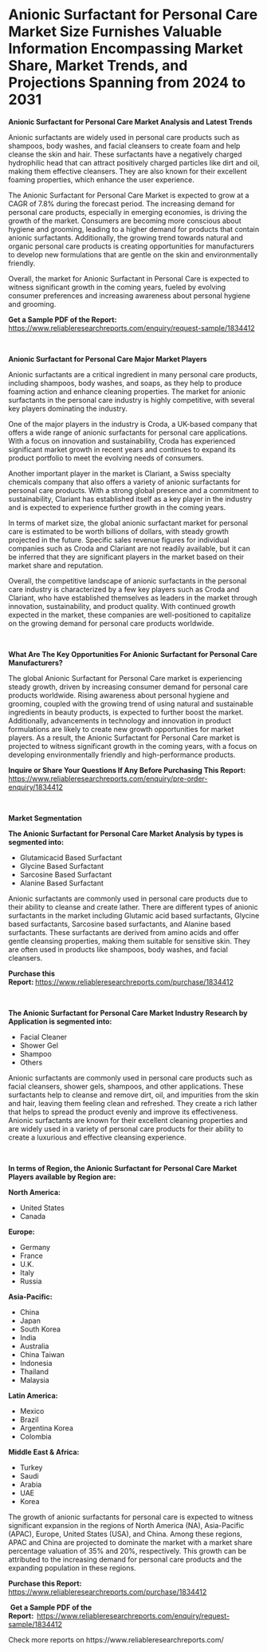<p><h1>Anionic Surfactant for Personal Care Market Size Furnishes Valuable Information Encompassing Market Share, Market Trends, and Projections Spanning from 2024 to 2031</h1></p><p><strong>Anionic Surfactant for Personal Care Market Analysis and Latest Trends</strong></p>
<p><p>Anionic surfactants are widely used in personal care products such as shampoos, body washes, and facial cleansers to create foam and help cleanse the skin and hair. These surfactants have a negatively charged hydrophilic head that can attract positively charged particles like dirt and oil, making them effective cleansers. They are also known for their excellent foaming properties, which enhance the user experience.</p><p>The Anionic Surfactant for Personal Care Market is expected to grow at a CAGR of 7.8% during the forecast period. The increasing demand for personal care products, especially in emerging economies, is driving the growth of the market. Consumers are becoming more conscious about hygiene and grooming, leading to a higher demand for products that contain anionic surfactants. Additionally, the growing trend towards natural and organic personal care products is creating opportunities for manufacturers to develop new formulations that are gentle on the skin and environmentally friendly.</p><p>Overall, the market for Anionic Surfactant in Personal Care is expected to witness significant growth in the coming years, fueled by evolving consumer preferences and increasing awareness about personal hygiene and grooming.</p></p>
<p><strong>Get a Sample PDF of the Report:&nbsp;</strong> <a href="https://www.reliableresearchreports.com/enquiry/request-sample/1834412">https://www.reliableresearchreports.com/enquiry/request-sample/1834412</a></p>
<p>&nbsp;</p>
<p><strong>Anionic Surfactant for Personal Care Major Market Players</strong></p>
<p><p>Anionic surfactants are a critical ingredient in many personal care products, including shampoos, body washes, and soaps, as they help to produce foaming action and enhance cleaning properties. The market for anionic surfactants in the personal care industry is highly competitive, with several key players dominating the industry.</p><p>One of the major players in the industry is Croda, a UK-based company that offers a wide range of anionic surfactants for personal care applications. With a focus on innovation and sustainability, Croda has experienced significant market growth in recent years and continues to expand its product portfolio to meet the evolving needs of consumers.</p><p>Another important player in the market is Clariant, a Swiss specialty chemicals company that also offers a variety of anionic surfactants for personal care products. With a strong global presence and a commitment to sustainability, Clariant has established itself as a key player in the industry and is expected to experience further growth in the coming years.</p><p>In terms of market size, the global anionic surfactant market for personal care is estimated to be worth billions of dollars, with steady growth projected in the future. Specific sales revenue figures for individual companies such as Croda and Clariant are not readily available, but it can be inferred that they are significant players in the market based on their market share and reputation.</p><p>Overall, the competitive landscape of anionic surfactants in the personal care industry is characterized by a few key players such as Croda and Clariant, who have established themselves as leaders in the market through innovation, sustainability, and product quality. With continued growth expected in the market, these companies are well-positioned to capitalize on the growing demand for personal care products worldwide.</p></p>
<p>&nbsp;</p>
<p><strong>What Are The Key Opportunities For Anionic Surfactant for Personal Care Manufacturers?</strong></p>
<p><p>The global Anionic Surfactant for Personal Care market is experiencing steady growth, driven by increasing consumer demand for personal care products worldwide. Rising awareness about personal hygiene and grooming, coupled with the growing trend of using natural and sustainable ingredients in beauty products, is expected to further boost the market. Additionally, advancements in technology and innovation in product formulations are likely to create new growth opportunities for market players. As a result, the Anionic Surfactant for Personal Care market is projected to witness significant growth in the coming years, with a focus on developing environmentally friendly and high-performance products.</p></p>
<p><strong>Inquire or Share Your Questions If Any Before Purchasing This Report:</strong> <a href="https://www.reliableresearchreports.com/enquiry/pre-order-enquiry/1834412">https://www.reliableresearchreports.com/enquiry/pre-order-enquiry/1834412</a></p>
<p>&nbsp;</p>
<p><strong>Market Segmentation</strong></p>
<p><strong>The Anionic Surfactant for Personal Care Market Analysis by types is segmented into:</strong></p>
<p><ul><li>Glutamicacid Based Surfactant</li><li>Glycine Based Surfactant</li><li>Sarcosine Based Surfactant</li><li>Alanine Based Surfactant</li></ul></p>
<p><p>Anionic surfactants are commonly used in personal care products due to their ability to cleanse and create lather. There are different types of anionic surfactants in the market including Glutamic acid based surfactants, Glycine based surfactants, Sarcosine based surfactants, and Alanine based surfactants. These surfactants are derived from amino acids and offer gentle cleansing properties, making them suitable for sensitive skin. They are often used in products like shampoos, body washes, and facial cleansers.</p></p>
<p><strong>Purchase this Report:&nbsp;</strong><a href="https://www.reliableresearchreports.com/purchase/1834412">https://www.reliableresearchreports.com/purchase/1834412</a></p>
<p>&nbsp;</p>
<p><strong>The Anionic Surfactant for Personal Care Market Industry Research by Application is segmented into:</strong></p>
<p><ul><li>Facial Cleaner</li><li>Shower Gel</li><li>Shampoo</li><li>Others</li></ul></p>
<p><p>Anionic surfactants are commonly used in personal care products such as facial cleansers, shower gels, shampoos, and other applications. These surfactants help to cleanse and remove dirt, oil, and impurities from the skin and hair, leaving them feeling clean and refreshed. They create a rich lather that helps to spread the product evenly and improve its effectiveness. Anionic surfactants are known for their excellent cleaning properties and are widely used in a variety of personal care products for their ability to create a luxurious and effective cleansing experience.</p></p>
<p>&nbsp;</p>
<p><strong>In terms of Region, the Anionic Surfactant for Personal Care Market Players available by Region are:</strong></p>
<p>
    <p> <strong> North America: </strong>
        <ul>
            <li>United States</li>
            <li>Canada</li>
        </ul>
        </p> 
    <p> <strong> Europe: </strong>
        <ul>
            <li>Germany</li>
            <li>France</li>
            <li>U.K.</li>
            <li>Italy</li>
            <li>Russia</li>
        </ul>
        </p> 
    <p> <strong> Asia-Pacific: </strong>
        <ul>
            <li>China</li>
            <li>Japan</li>
            <li>South Korea</li>
            <li>India</li>
            <li>Australia</li>
            <li>China Taiwan</li>
            <li>Indonesia</li>
            <li>Thailand</li>
            <li>Malaysia</li>
        </ul>
        </p> 
    <p> <strong> Latin America: </strong>
        <ul>
            <li>Mexico</li>
            <li>Brazil</li>
            <li>Argentina Korea</li>
            <li>Colombia</li>
        </ul>
        </p> 
    <p> <strong> Middle East & Africa: </strong>
        <ul>
            <li>Turkey</li>
            <li>Saudi</li>
            <li>Arabia</li>
            <li>UAE</li>
            <li>Korea</li>
        </ul>
    </p>
    </p>
<p><p>The growth of anionic surfactants for personal care is expected to witness significant expansion in the regions of North America (NA), Asia-Pacific (APAC), Europe, United States (USA), and China. Among these regions, APAC and China are projected to dominate the market with a market share percentage valuation of 35% and 20%, respectively. This growth can be attributed to the increasing demand for personal care products and the expanding population in these regions.</p></p>
<p><strong>Purchase this Report: </strong><a href="https://www.reliableresearchreports.com/purchase/1834412">https://www.reliableresearchreports.com/purchase/1834412</a></p>
<p>&nbsp;<strong>Get a Sample PDF of the Report:&nbsp;&nbsp;</strong><a href="https://www.reliableresearchreports.com/enquiry/request-sample/1834412">https://www.reliableresearchreports.com/enquiry/request-sample/1834412</a></p>
<p><strong></strong></p>
<p>Check more reports on https://www.reliableresearchreports.com/</p>